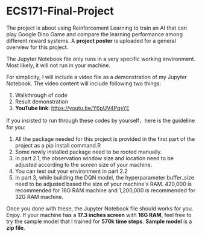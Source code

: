 # ECS171-Final-Project
The project is about using Reinforcement Learning to train an AI that can play Google Dino Game and compare the learning performance among different reward systems.
A **project poster** is uploaded for a general overview for this project.

The Jupyter Notebook file only runs in a very specific working environment. Most likely, it will not run in your machine.

For simplicity, I will include a video file as a demonstration of my Jupyter Notebook.
The video content will include following two things:
1. Walkthrough of code
2. Result demonstration
3. **YouTube link**: https://youtu.be/Y6pUV4PqsYE

If you insisted to run through these codes by yourself，here is the guideline for you:
1. All the package needed for this project is provided in the first part of the project as a pip install command.R
2. Some newly installed package need to be rooted manually.
3. In part 2.1, the observation window size and location need to be adjusted according to the screen size of your machine.
4. You can test out your environment in part 2.2
5. In part 3, while building the DQN model, the hyperparameter buffer_size need to be adjusted based the size of your 
machine's RAM. 420,000 is recommended for 16G RAM machine and 1,200,000 is recommended for 32G RAM machine.

Once you done with these, the Jupyter Notebook file should works for you. Enjoy.
If your machine has a **17.3 inches screen** with **16G RAM**, feel free to try the sample model that I trained for **570k time steps**.
**Sample model** is a **zip file**.

